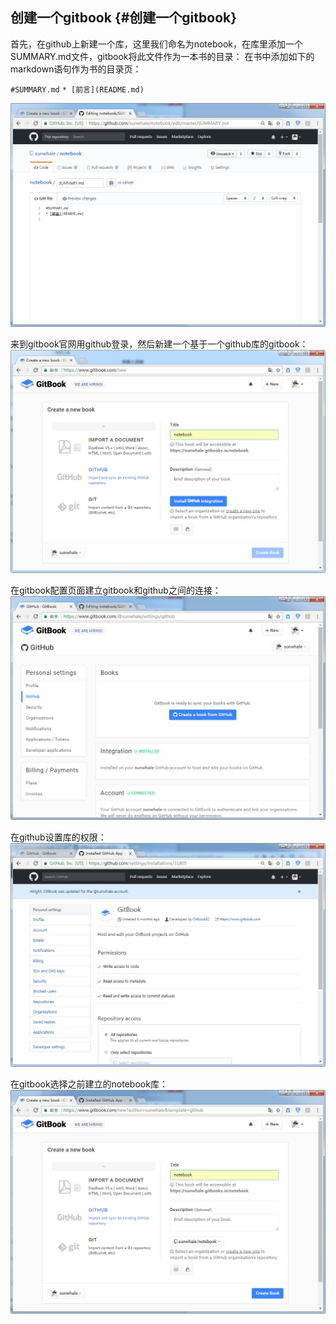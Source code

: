 ## 创建一个gitbook {#创建一个gitbook}

首先，在github上新建一个库，这里我们命名为notebook，在库里添加一个SUMMARY.md文件，gitbook将此文件作为一本书的目录：
在书中添加如下的markdown语句作为书的目录页：

`#SUMMARY.md`
`* [前言](README.md)`

![](/assets/github.jpg)

来到gitbook官网用github登录，然后新建一个基于一个github库的gitbook：
![](/assets/gitbook.jpg)

在gitbook配置页面建立gitbook和github之间的连接：
![](/assets/gitbook2.jpg)

在github设置库的权限：
![](/assets/github_settings.jpg)

在gitbook选择之前建立的notebook库：
![](/assets/gitbook3.jpg)
